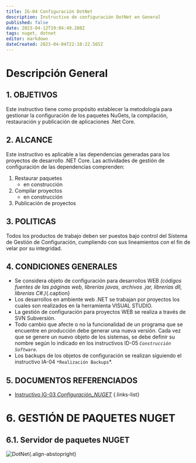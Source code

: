 ```yaml
---
title: IG-04 Configuración DotNet
description: Instructivo de configuración DotNet en General
published: false
date: 2023-04-12T19:04:49.208Z
tags: nuget, dotnet
editor: markdown
dateCreated: 2023-04-04T22:18:22.565Z
---
```


# Descripción General

## 1. OBJETIVOS

Este instructivo tiene como propósito establecer la metodología para gestionar la configuración de los paquetes NuGets, la compilación, restauración y publicación de aplicaciones .Net Core.

## 2. ALCANCE

Este instructivo es aplicable a las dependencias generadas para los proyectos de desarrollo .NET Core. Las actividades de gestión de configuración de las dependencias comprenden:

1. Restaurar paquetes
	-	en construcción
2. Compilar proyectos
	-	en construcción
4. Publicación de proyectos

## 3.	POLITICAS

Todos los productos de trabajo deben ser puestos bajo control del Sistema de Gestión de Configuración, cumpliendo con sus lineamientos con el fin de velar por su integridad.

## 4.	CONDICIONES GENERALES

- Se considera objeto de configuración para desarrollos WEB *(códigos fuentes de las páginas web, librerías javas, archivos .jar, librerías dll, librerías C#.)*{.caption} 
- Los desarrollos en ambiente web .NET se trabajan por proyectos los cuales son realizados en la herramienta VISUAL STUDIO.
- La gestión de configuración para proyectos WEB se realiza a través de SVN Subversión.
- Todo cambio que afecte o no la funcionalidad de un programa que se encuentre en producción debe generar una nueva versión. Cada vez que se genere un nuevo objeto de los sistemas, se debe definir su nombre según lo indicado en los instructivos ID-05 *`Construcción Software`*.
- Los backups de los objetos de configuración se realizan siguiendo el instructivo IA-04 `*Realización Backups`*.

## 5.	DOCUMENTOS REFERENCIADOS  
- [Instructivo IG-03 *Configuración_NUGET*](/Gestion/Instructivos/IG-03-Configuración_NUGET)
{.links-list}

# 6.	GESTIÓN DE PAQUETES NUGET

## 6.1.	Servidor de paquetes NUGET

![DotNet](https://upload.wikimedia.org/wikipedia/commons/thumb/7/7d/Microsoft_.NET_logo.svg/1200px-Microsoft_.NET_logo.svg.png){.align-abstopright}